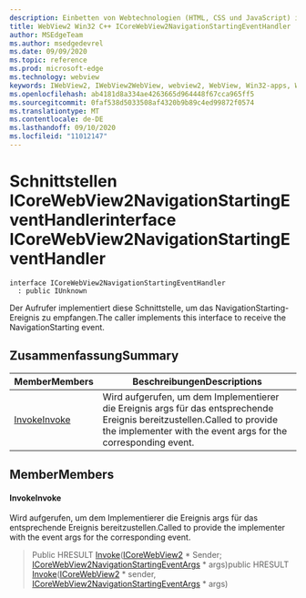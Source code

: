 ```yaml
---
description: Einbetten von Webtechnologien (HTML, CSS und JavaScript) in ihre systemeigenen Anwendungen mit dem Microsoft Edge WebView2-Steuerelement
title: WebView2 Win32 C++ ICoreWebView2NavigationStartingEventHandler
author: MSEdgeTeam
ms.author: msedgedevrel
ms.date: 09/09/2020
ms.topic: reference
ms.prod: microsoft-edge
ms.technology: webview
keywords: IWebView2, IWebView2WebView, webview2, WebView, Win32-apps, Win32, Edge, ICoreWebView2, ICoreWebView2Controller, Browser-Steuerelement, Edge-HTML, ICoreWebView2NavigationStartingEventHandler
ms.openlocfilehash: ab4181d8a334ae4263665d964448f67cca965ff5
ms.sourcegitcommit: 0faf538d5033508af4320b9b89c4ed99872f0574
ms.translationtype: MT
ms.contentlocale: de-DE
ms.lasthandoff: 09/10/2020
ms.locfileid: "11012147"
---
```

# <span data-ttu-id="f3c84-104">Schnittstellen ICoreWebView2NavigationStartingEventHandler</span><span class="sxs-lookup"><span data-stu-id="f3c84-104">interface ICoreWebView2NavigationStartingEventHandler</span></span> 

```
interface ICoreWebView2NavigationStartingEventHandler
  : public IUnknown
```

<span data-ttu-id="f3c84-105">Der Aufrufer implementiert diese Schnittstelle, um das NavigationStarting-Ereignis zu empfangen.</span><span class="sxs-lookup"><span data-stu-id="f3c84-105">The caller implements this interface to receive the NavigationStarting event.</span></span>

## <span data-ttu-id="f3c84-106">Zusammenfassung</span><span class="sxs-lookup"><span data-stu-id="f3c84-106">Summary</span></span>

 <span data-ttu-id="f3c84-107">Member</span><span class="sxs-lookup"><span data-stu-id="f3c84-107">Members</span></span>                        | <span data-ttu-id="f3c84-108">Beschreibungen</span><span class="sxs-lookup"><span data-stu-id="f3c84-108">Descriptions</span></span>
--------------------------------|---------------------------------------------
[<span data-ttu-id="f3c84-109">Invoke</span><span class="sxs-lookup"><span data-stu-id="f3c84-109">Invoke</span></span>](#invoke) | <span data-ttu-id="f3c84-110">Wird aufgerufen, um dem Implementierer die Ereignis args für das entsprechende Ereignis bereitzustellen.</span><span class="sxs-lookup"><span data-stu-id="f3c84-110">Called to provide the implementer with the event args for the corresponding event.</span></span>

## <span data-ttu-id="f3c84-111">Member</span><span class="sxs-lookup"><span data-stu-id="f3c84-111">Members</span></span>

#### <span data-ttu-id="f3c84-112">Invoke</span><span class="sxs-lookup"><span data-stu-id="f3c84-112">Invoke</span></span> 

<span data-ttu-id="f3c84-113">Wird aufgerufen, um dem Implementierer die Ereignis args für das entsprechende Ereignis bereitzustellen.</span><span class="sxs-lookup"><span data-stu-id="f3c84-113">Called to provide the implementer with the event args for the corresponding event.</span></span>

> <span data-ttu-id="f3c84-114">Public HRESULT [Invoke](#invoke)([ICoreWebView2](icorewebview2.md) \* Sender; [ICoreWebView2NavigationStartingEventArgs](icorewebview2navigationstartingeventargs.md) \* args)</span><span class="sxs-lookup"><span data-stu-id="f3c84-114">public HRESULT [Invoke](#invoke)([ICoreWebView2](icorewebview2.md) \* sender, [ICoreWebView2NavigationStartingEventArgs](icorewebview2navigationstartingeventargs.md) \* args)</span></span>

